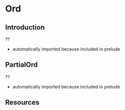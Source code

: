 # Ord



## Introduction

??

- automatically imported because included in prelude



## PartialOrd

??

- automatically imported because included in prelude



## Resources
